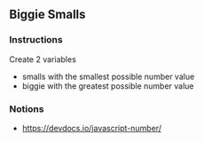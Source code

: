 ## Biggie Smalls

### Instructions

Create 2 variables
- smalls with the smallest possible number value
- biggie with the greatest possible number value


### Notions

- https://devdocs.io/javascript-number/